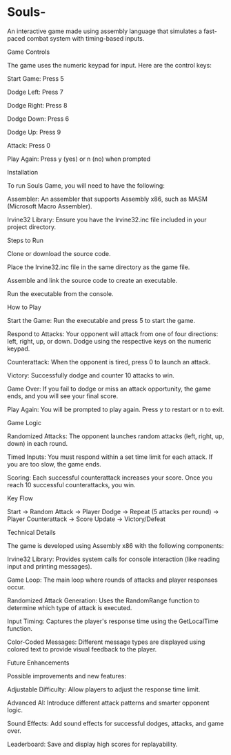 # Souls-
An interactive game made using assembly language that simulates a fast-paced combat system with timing-based inputs.

Game Controls

The game uses the numeric keypad for input. Here are the control keys:

Start Game: Press 5

Dodge Left: Press 7

Dodge Right: Press 8

Dodge Down: Press 6

Dodge Up: Press 9

Attack: Press 0

Play Again: Press y (yes) or n (no) when prompted

Installation

To run Souls Game, you will need to have the following:

Assembler: An assembler that supports Assembly x86, such as MASM (Microsoft Macro Assembler).

Irvine32 Library: Ensure you have the Irvine32.inc file included in your project directory.

Steps to Run

Clone or download the source code.

Place the Irvine32.inc file in the same directory as the game file.

Assemble and link the source code to create an executable.

Run the executable from the console.

How to Play

Start the Game: Run the executable and press 5 to start the game.

Respond to Attacks: Your opponent will attack from one of four directions: left, right, up, or down. Dodge using the respective keys on the numeric keypad.

Counterattack: When the opponent is tired, press 0 to launch an attack.

Victory: Successfully dodge and counter 10 attacks to win.

Game Over: If you fail to dodge or miss an attack opportunity, the game ends, and you will see your final score.

Play Again: You will be prompted to play again. Press y to restart or n to exit.

Game Logic

Randomized Attacks: The opponent launches random attacks (left, right, up, down) in each round.

Timed Inputs: You must respond within a set time limit for each attack. If you are too slow, the game ends.

Scoring: Each successful counterattack increases your score. Once you reach 10 successful counterattacks, you win.

Key Flow

Start → Random Attack → Player Dodge → Repeat (5 attacks per round) → Player Counterattack → Score Update → Victory/Defeat

Technical Details

The game is developed using Assembly x86 with the following components:

Irvine32 Library: Provides system calls for console interaction (like reading input and printing messages).

Game Loop: The main loop where rounds of attacks and player responses occur.

Randomized Attack Generation: Uses the RandomRange function to determine which type of attack is executed.

Input Timing: Captures the player's response time using the GetLocalTime function.

Color-Coded Messages: Different message types are displayed using colored text to provide visual feedback to the player.

Future Enhancements

Possible improvements and new features:

Adjustable Difficulty: Allow players to adjust the response time limit.

Advanced AI: Introduce different attack patterns and smarter opponent logic.

Sound Effects: Add sound effects for successful dodges, attacks, and game over.

Leaderboard: Save and display high scores for replayability.
